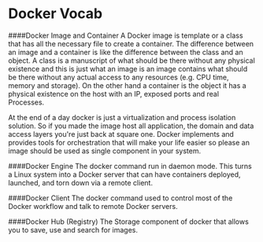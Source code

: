 # Docker Vocab

####Docker Image and Container
A Docker image is template or a class that has all the necessary file to create a container. The difference between an image and a container is like the difference between the class and an object. A class is a manuscript of what should be there without any physical existence and this is just what an image is an image contains what should be there without any actual access to any resources (e.g. CPU time, memory and storage). On the other hand a container is the object it has a physical existence on the host with an IP, exposed ports and real Processes.

At the end of a day docker is just a virtualization and process isolation solution. So if you made the image host all application, the domain and data access layers you're just back at square one. Docker implements and provides tools for orchestration that will make your life easier so please an image should be used as single component in your system.

####Docker Engine
The docker command run in daemon mode. This turns a Linux system into a Docker server that can have containers deployed, launched, and torn down via a remote client.

####Docker Client
The docker command used to control most of the Docker workflow and talk to remote Docker servers.

####Docker Hub (Registry)
The Storage component of docker that allows you to save, use and search for images.
